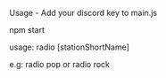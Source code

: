 Usage - Add your discord key to main.js

npm start

usage:
radio [stationShortName]

e.g:
radio pop
or
radio rock
